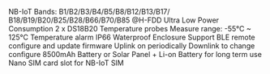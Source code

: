 NB-IoT Bands: B1/B2/B3/B4/B5/B8/B12/B13/B17/ B18/B19/B20/B25/B28/B66/B70/B85 @H-FDD
Ultra Low Power Consumption
2 x DS18B20 Temperature probes
Measure range: -55°C ~ 125°C
Temperature alarm
IP66 Waterproof Enclosure
Support BLE remote configure and update firmware
Uplink on periodically
Downlink to change configure
8500mAh Battery or Solar Panel + Li-on Battery for long term use
Nano SIM card slot for NB-IoT SIM
